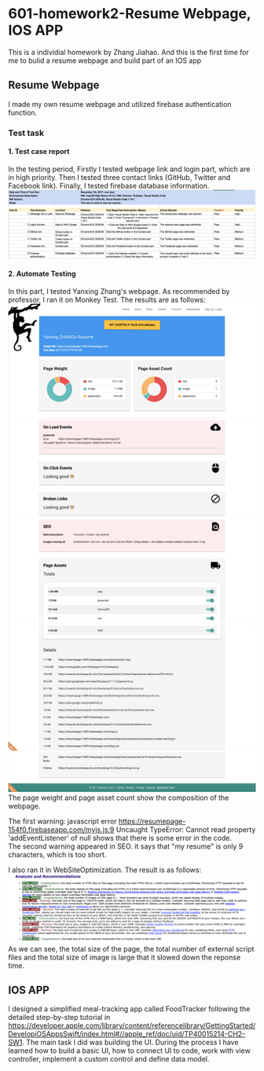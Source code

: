 # 601-homework2-Resume Webpage, IOS APP
This is a individial homework by Zhang Jiahao. And this is the first time for me to bulid a resume webpage and build part of an IOS app<br>

## Resume Webpage
I made my own resume webpage and utilized firebase authentication function.
### Test task
#### 1. Test case report
In the testing period, Firstly I tested webpage link and login part, which are in high priority. Then I tested three contact links (GitHub, Twitter and Facebook link). Finally, I tested firebase database information.
![image](https://github.com/jiahaozh/601-homework2-IOS-APP/raw/master/TEST/test.png)
#### 2. Automate Testing
In this part, I tested Yanxing Zhang's webpage.
As recommended by professor, I ran it on Monkey Test. The results are as follows:
![image](https://github.com/jiahaozh/601-homework2-IOS-APP/raw/master/TEST/monkeytest1.png)
![image](https://github.com/jiahaozh/601-homework2-IOS-APP/raw/master/TEST/monkeytest2.png)
![image](https://github.com/jiahaozh/601-homework2-IOS-APP/raw/master/TEST/monkeytest3.png)
![image](https://github.com/jiahaozh/601-homework2-IOS-APP/raw/master/TEST/monkeytest4.png)
![image](https://github.com/jiahaozh/601-homework2-IOS-APP/raw/master/TEST/monkeytest5.png)
The page weight and page asset count show the composition of the webpage.

The first warning: javascript error https://resumepage-154f0.firebaseapp.com/myjs.js:9 Uncaught TypeError: Cannot read property 'addEventListener' of null shows that there is some error in the code.<br>
The second warning appeared in SEO. it says that "my resume" is only 9 characters, which is too short.

I also ran it in WebSiteOptimization. The result is as follows:
![image](https://github.com/jiahaozh/601-homework2-IOS-APP/raw/master/TEST/WebSiteOptimization.png)
As we can see, the total size of the page, the total number of external script files and the total size of image is large that it slowed down the reponse time.

## IOS APP
I designed a simplified meal-tracking app called FoodTracker following the detailed step-by-step tutorial in https://developer.apple.com/library/content/referencelibrary/GettingStarted/DevelopiOSAppsSwift/index.html#//apple_ref/doc/uid/TP40015214-CH2-SW1. The main task I did was building the UI. During the process I have learned how to build a basic UI, how to connect UI to code, work with view controller, implement a custom control and define data model.<br>




